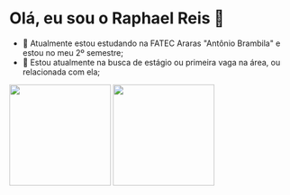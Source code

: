 <h1>Olá, eu sou o Raphael Reis 👋</h1> 

<!--
**Raphael0305/Raphael0305** is a ✨ _special_ ✨ repository because its `README.md` (this file) appears on your GitHub profile.
-->

- 🌱 Atualmente estou estudando na FATEC Araras "Antônio Brambila" e estou no meu 2º semestre;
- 🔭 Estou atualmente na busca de estágio ou primeira vaga na área, ou relacionada com ela;

<div>
  <img height="180px" src="https://github-readme-stats.vercel.app/api?username=Raphael0305&show_icons=true&theme=radical">
  <img height="180px" src="https://github-readme-stats.vercel.app/api/top-langs/?username=Raphael0305&layout=compact&theme=radical">
</div>
